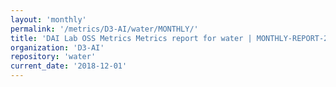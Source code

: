```yaml
---
layout: 'monthly'
permalink: '/metrics/D3-AI/water/MONTHLY/'
title: 'DAI Lab OSS Metrics Metrics report for water | MONTHLY-REPORT-2018-12-01'
organization: 'D3-AI'
repository: 'water'
current_date: '2018-12-01'
---
```

